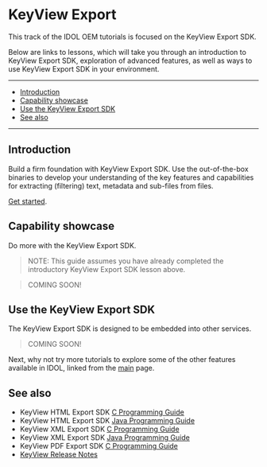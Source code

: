 # KeyView Export

This track of the IDOL OEM tutorials is focused on the KeyView Export SDK.  

Below are links to lessons, which will take you through an introduction to KeyView Export SDK, exploration of advanced features, as well as ways to use KeyView Export SDK in your environment.

---

- [Introduction](#introduction)
- [Capability showcase](#capability-showcase)
- [Use the KeyView Export SDK](#use-the-keyview-export-sdk)
- [See also](#see-also)

---

## Introduction

Build a firm foundation with KeyView Export SDK.  Use the out-of-the-box binaries to develop your understanding of the key features and capabilities for extracting (filtering) text, metadata and sub-files from files.

[Get started](./introduction.md).

## Capability showcase

Do more with the KeyView Export SDK.

> NOTE: This guide assumes you have already completed the introductory KeyView Export SDK lesson above.

> COMING SOON!


## Use the KeyView Export SDK

The KeyView Export SDK is designed to be embedded into other services.

> COMING SOON!

Next, why not try more tutorials to explore some of the other features available in IDOL, linked from the [main](../README.md#capability-showcase-examples) page.

## See also

- KeyView HTML Export SDK [C Programming Guide](https://www.microfocus.com/documentation/idol/IDOL_24_3/KeyviewExportSDK_24.3_Documentation/Guides/html/html-export-c/index.html)
- KeyView HTML Export SDK [Java Programming Guide](https://www.microfocus.com/documentation/idol/IDOL_24_3/KeyviewExportSDK_24.3_Documentation/Guides/html/html-export-java/index.html)
- KeyView XML Export SDK [C Programming Guide](https://www.microfocus.com/documentation/idol/IDOL_24_3/KeyviewExportSDK_24.3_Documentation/Guides/html/xml-export-c/index.html)
- KeyView XML Export SDK [Java Programming Guide](https://www.microfocus.com/documentation/idol/IDOL_24_3/KeyviewExportSDK_24.3_Documentation/Guides/html/xml-export-java/)
- KeyView PDF Export SDK [C Programming Guide](https://www.microfocus.com/documentation/idol/IDOL_24_3/KeyviewExportSDK_24.3_Documentation/Guides/html/pdf-export-c/index.html)
- [KeyView Release Notes](https://www.microfocus.com/documentation/idol/IDOL_24_3/IDOLReleaseNotes_24.3_Documentation/oem/Content/_KeyView.htm)